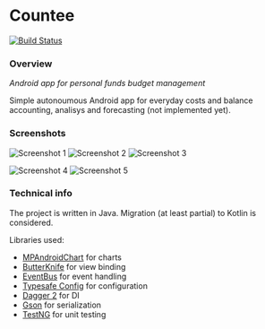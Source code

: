 # Сountee
[![Build Status](https://travis-ci.org/iav0207/countee.svg)](https://travis-ci.org/iav0207/countee)

### Overview

_Android app for personal funds budget management_

Simple autonoumous Android app for everyday costs and balance accounting,
analisys and forecasting (not implemented yet).

### Screenshots

![Screenshot 1](/screenshots/sc01.jpg?raw=true "Menu")
![Screenshot 2](/screenshots/sc02.jpg?raw=true "Main diagram")
![Screenshot 3](/screenshots/sc03.jpg?raw=true "Filtered costs diagram, monthly")

![Screenshot 4](/screenshots/sc04.jpg?raw=true "'Add new cost' view")
![Screenshot 5](/screenshots/sc05.jpg?raw=true "Filter costs to display")

### Technical info

The project is written in Java. Migration (at least partial)
to Kotlin is considered.

Libraries used:
- [MPAndroidChart](https://github.com/PhilJay/MPAndroidChart) for charts
- [ButterKnife](https://github.com/JakeWharton/butterknife) for view binding
- [EventBus](https://github.com/greenrobot/EventBus) for event handling
- [Typesafe Config](https://github.com/lightbend/config) for configuration
- [Dagger 2](https://github.com/google/dagger) for DI
- [Gson](https://github.com/google/gson) for serialization
- [TestNG](http://testng.org/doc/) for unit testing
